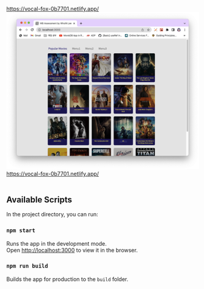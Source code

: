 https://vocal-fox-0b7701.netlify.app/
<br/>
![Alt text](/screenShots/screenShot3.png?raw=true "ScreenShot")
<br/>
https://vocal-fox-0b7701.netlify.app/
<br/><br/>

## Available Scripts

In the project directory, you can run:

### `npm start`

Runs the app in the development mode.\
Open [http://localhost:3000](http://localhost:3000) to view it in the browser.

### `npm run build`

Builds the app for production to the `build` folder.
